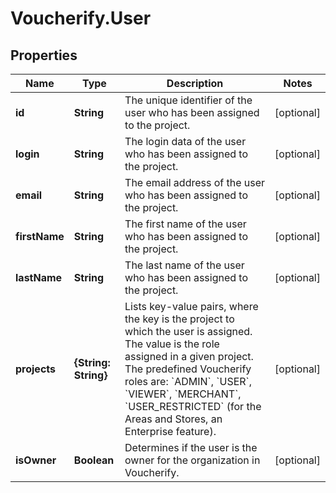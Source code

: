 # Voucherify.User

## Properties

Name | Type | Description | Notes
------------ | ------------- | ------------- | -------------
**id** | **String** | The unique identifier of the user who has been assigned to the project. | [optional] 
**login** | **String** | The login data of the user who has been assigned to the project. | [optional] 
**email** | **String** | The email address of the user who has been assigned to the project. | [optional] 
**firstName** | **String** | The first name of the user who has been assigned to the project. | [optional] 
**lastName** | **String** | The last name of the user who has been assigned to the project. | [optional] 
**projects** | **{String: String}** | Lists key-value pairs, where the key is the project to which the user is assigned. The value is the role assigned in a given project. The predefined Voucherify roles are: &#x60;ADMIN&#x60;, &#x60;USER&#x60;, &#x60;VIEWER&#x60;, &#x60;MERCHANT&#x60;, &#x60;USER_RESTRICTED&#x60; (for the Areas and Stores, an Enterprise feature). | [optional] 
**isOwner** | **Boolean** | Determines if the user is the owner for the organization in Voucherify. | [optional] 


